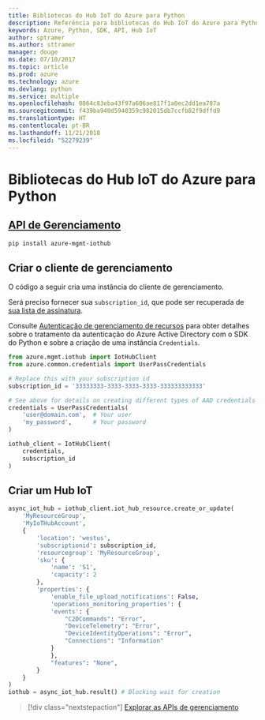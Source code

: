 ```yaml
---
title: Bibliotecas do Hub IoT do Azure para Python
description: Referência para bibliotecas do Hub IoT do Azure para Python
keywords: Azure, Python, SDK, API, Hub IoT
author: sptramer
ms.author: sttramer
manager: douge
ms.date: 07/10/2017
ms.topic: article
ms.prod: azure
ms.technology: azure
ms.devlang: python
ms.service: multiple
ms.openlocfilehash: 0864c83eba43f97a606ae817f1a0ec2dd1ea787a
ms.sourcegitcommit: f439ba940d5940359c982015db7ccfb82f9dffd9
ms.translationtype: HT
ms.contentlocale: pt-BR
ms.lasthandoff: 11/21/2018
ms.locfileid: "52279239"
---
```

# <a name="azure-iot-hub-libraries-for-python"></a>Bibliotecas do Hub IoT do Azure para Python

## <a name="management-apipythonapioverviewazureiotmanagement"></a>[API de Gerenciamento](/python/api/overview/azure/iot/management)

```bash
pip install azure-mgmt-iothub
```

## <a name="create-the-management-client"></a>Criar o cliente de gerenciamento

O código a seguir cria uma instância do cliente de gerenciamento.

Será preciso fornecer sua ``subscription_id``, que pode ser recuperada de [sua lista de assinatura](https://manage.windowsazure.com/#Workspaces/AdminTasks/SubscriptionMapping).

Consulte [Autenticação de gerenciamento de recursos](/python/azure/python-sdk-azure-authenticate) para obter detalhes sobre o tratamento da autenticação do Azure Active Directory com o SDK do Python e sobre a criação de uma instância ``Credentials``.

```python
from azure.mgmt.iothub import IotHubClient
from azure.common.credentials import UserPassCredentials

# Replace this with your subscription id
subscription_id = '33333333-3333-3333-3333-333333333333'

# See above for details on creating different types of AAD credentials
credentials = UserPassCredentials(
    'user@domain.com',  # Your user
    'my_password',      # Your password
)

iothub_client = IotHubClient(
    credentials,
    subscription_id
)
```

## <a name="create-an-iothub"></a>Criar um Hub IoT
```python
async_iot_hub = iothub_client.iot_hub_resource.create_or_update(
    'MyResourceGroup',
    'MyIoTHubAccount',
    {
        'location': 'westus',
        'subscriptionid': subscription_id,
        'resourcegroup': 'MyResourceGroup',
        'sku': {
            'name': 'S1',
            'capacity': 2
        },
        'properties': {
            'enable_file_upload_notifications': False,
            'operations_monitoring_properties': {
            'events': {
                "C2DCommands": "Error",
                "DeviceTelemetry": "Error",
                "DeviceIdentityOperations": "Error",
                "Connections": "Information"
            }
            },
            "features": "None",
        }
    }
)
iothub = async_iot_hub.result() # Blocking wait for creation
```

> [!div class="nextstepaction"]
> [Explorar as APIs de gerenciamento](/python/api/overview/azure/iot/management)